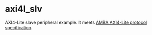 # axi4l_slv

AXI4-Lite slave peripheral example. It meets [AMBA AXI4-Lite protocol specification](https://developer.arm.com/architectures/system-architectures/amba).

